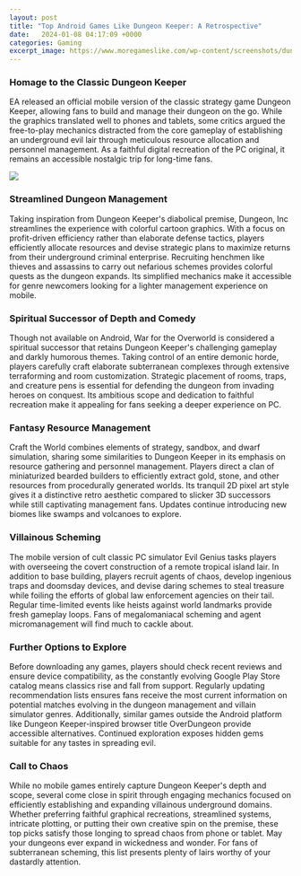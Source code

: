 ```yaml
---
layout: post
title: "Top Android Games Like Dungeon Keeper: A Retrospective"
date:   2024-01-08 04:17:09 +0000
categories: Gaming
excerpt_image: https://www.moregameslike.com/wp-content/screenshots/dungeon-keeper-6092-1.jpg
---
```


### Homage to the Classic Dungeon Keeper
EA released an official mobile version of the classic strategy game Dungeon Keeper, allowing fans to build and manage their dungeon on the go. While the graphics translated well to phones and tablets, some critics argued the free-to-play mechanics distracted from the core gameplay of establishing an underground evil lair through meticulous resource allocation and personnel management. As a faithful digital recreation of the PC original, it remains an accessible nostalgic trip for long-time fans.

![](https://www.moregameslike.com/wp-content/screenshots/dungeon-keeper-6092-1.jpg)
### Streamlined Dungeon Management 
Taking inspiration from Dungeon Keeper's diabolical premise, Dungeon, Inc streamlines the experience with colorful cartoon graphics. With a focus on profit-driven efficiency rather than elaborate defense tactics, players efficiently allocate resources and devise strategic plans to maximize returns from their underground criminal enterprise. Recruiting henchmen like thieves and assassins to carry out nefarious schemes provides colorful quests as the dungeon expands. Its simplified mechanics make it accessible for genre newcomers looking for a lighter management experience on mobile.
### Spiritual Successor of Depth and Comedy
Though not available on Android, War for the Overworld is considered a spiritual successor that retains Dungeon Keeper's challenging gameplay and darkly humorous themes. Taking control of an entire demonic horde, players carefully craft elaborate subterranean complexes through extensive terraforming and room customization. Strategic placement of rooms, traps, and creature pens is essential for defending the dungeon from invading heroes on conquest. Its ambitious scope and dedication to faithful recreation make it appealing for fans seeking a deeper experience on PC. 
### Fantasy Resource Management
Craft the World combines elements of strategy, sandbox, and dwarf simulation, sharing some similarities to Dungeon Keeper in its emphasis on resource gathering and personnel management. Players direct a clan of miniaturized bearded builders to efficiently extract gold, stone, and other resources from procedurally generated worlds. Its tranquil 2D pixel art style gives it a distinctive retro aesthetic compared to slicker 3D successors while still captivating management fans. Updates continue introducing new biomes like swamps and volcanoes to explore.
### Villainous Scheming
The mobile version of cult classic PC simulator Evil Genius tasks players with overseeing the covert construction of a remote tropical island lair. In addition to base building, players recruit agents of chaos, develop ingenious traps and doomsday devices, and devise daring schemes to steal treasure while foiling the efforts of global law enforcement agencies on their tail. Regular time-limited events like heists against world landmarks provide fresh gameplay loops. Fans of megalomaniacal scheming and agent micromanagement will find much to cackle about.
### Further Options to Explore
Before downloading any games, players should check recent reviews and ensure device compatibility, as the constantly evolving Google Play Store catalog means classics rise and fall from support. Regularly updating recommendation lists ensures fans receive the most current information on potential matches evolving in the dungeon management and villain simulator genres. Additionally, similar games outside the Android platform like Dungeon Keeper-inspired browser title OverDungeon provide accessible alternatives. Continued exploration exposes hidden gems suitable for any tastes in spreading evil.
### Call to Chaos
While no mobile games entirely capture Dungeon Keeper's depth and scope, several come close in spirit through engaging mechanics focused on efficiently establishing and expanding villainous underground domains. Whether preferring faithful graphical recreations, streamlined systems, intricate plotting, or putting their own creative spin on the premise, these top picks satisfy those longing to spread chaos from phone or tablet. May your dungeons ever expand in wickedness and wonder. For fans of subterranean scheming, this list presents plenty of lairs worthy of your dastardly attention.